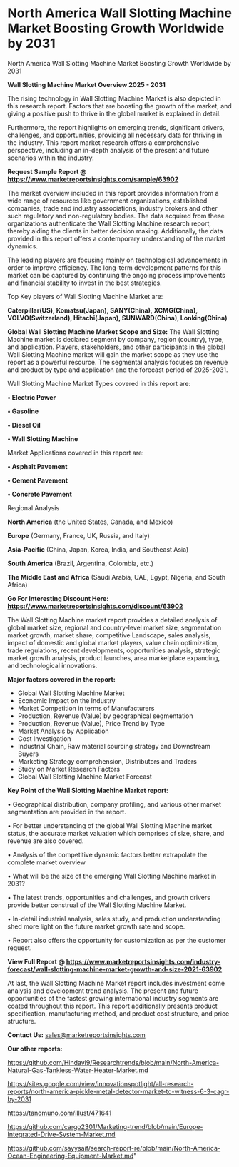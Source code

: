 # North America Wall Slotting Machine Market Boosting Growth Worldwide by 2031
North America Wall Slotting Machine Market Boosting Growth Worldwide by 2031

<Strong> Wall Slotting Machine Market Overview 2025 - 2031</strong>

The rising technology in Wall Slotting Machine Market is also depicted in this research report. Factors that are boosting the growth of the market, and giving a positive push to thrive in the global market is explained in detail.

Furthermore, the report highlights on emerging trends, significant drivers, challenges, and opportunities, providing all necessary data for thriving in the industry. This report market research offers a comprehensive perspective, including an in-depth analysis of the present and future scenarios within the industry.

<strong>Request Sample Report @ <a href=https://www.marketreportsinsights.com/sample/63902>https://www.marketreportsinsights.com/sample/63902</a></strong>

The market overview included in this report provides information from a wide range of resources like government organizations, established companies, trade and industry associations, industry brokers and other such regulatory and non-regulatory bodies. The data acquired from these organizations authenticate the Wall Slotting Machine research report, thereby aiding the clients in better decision making. Additionally, the data provided in this report offers a contemporary understanding of the market dynamics.

The leading players are focusing mainly on technological advancements in order to improve efficiency. The long-term development patterns for this market can be captured by continuing the ongoing process improvements and financial stability to invest in the best strategies.

Top Key players of Wall Slotting Machine Market are:

<strong>Caterpillar(US), Komatsu(Japan), SANY(China), XCMG(China), VOLVO(Switzerland), Hitachi(Japan), SUNWARD(China), Lonking(China)</strong>

<strong><b>Global Wall Slotting Machine Market Scope and Size:</b></strong>
The Wall Slotting Machine market is declared segment by company, region (country), type, and application. Players, stakeholders, and other participants in the global Wall Slotting Machine market will gain the market scope as they use the report as a powerful resource. The segmental analysis focuses on revenue and product by type and application and the forecast period of 2025-2031.

Wall Slotting Machine Market Types covered in this report are:

<strong>• Electric Power

• Gasoline

• Diesel Oil

• Wall Slotting Machine</strong>

Market Applications covered in this report are:

<strong>• Asphalt Pavement

• Cement Pavement

• Concrete Pavement</strong> 

Regional Analysis

<strong>North America</strong> (the United States, Canada, and Mexico)

<strong>Europe</strong> (Germany, France, UK, Russia, and Italy)

<strong>Asia-Pacific</strong> (China, Japan, Korea, India, and Southeast Asia)

<strong>South America</strong> (Brazil, Argentina, Colombia, etc.)

<strong>The Middle East and Africa</strong> (Saudi Arabia, UAE, Egypt, Nigeria, and South Africa)

<strong>Go For Interesting Discount Here: <a href=https://www.marketreportsinsights.com/discount/63902>https://www.marketreportsinsights.com/discount/63902</a></strong>

The Wall Slotting Machine market report provides a detailed analysis of global market size, regional and country-level market size, segmentation market growth, market share, competitive Landscape, sales analysis, impact of domestic and global market players, value chain optimization, trade regulations, recent developments, opportunities analysis, strategic market growth analysis, product launches, area marketplace expanding, and technological innovations.

<strong><b>Major factors covered in the report:</b></strong>
<ul>
  <li>Global Wall Slotting Machine Market </li>
  <li>Economic Impact on the Industry</li>
  <li>Market Competition in terms of Manufacturers</li>
  <li>Production, Revenue (Value) by geographical segmentation</li>
  <li>Production, Revenue (Value), Price Trend by Type</li>
  <li>Market Analysis by Application</li>
  <li>Cost Investigation</li>
  <li>Industrial Chain, Raw material sourcing strategy and Downstream Buyers</li>
  <li>Marketing Strategy comprehension, Distributors and Traders</li>
  <li>Study on Market Research Factors</li>
  <li>Global Wall Slotting Machine Market Forecast</li>
</ul>

<strong><b>Key Point of the Wall Slotting Machine Market report:</b></strong>

• Geographical distribution, company profiling, and various other market segmentation are provided in the report.

• For better understanding of the global Wall Slotting Machine market status, the accurate market valuation which comprises of size, share, and revenue are also covered.

• Analysis of the competitive dynamic factors better extrapolate the complete market overview

• What will be the size of the emerging Wall Slotting Machine market in 2031?

• The latest trends, opportunities and challenges, and growth drivers provide better construal of the Wall Slotting Machine Market.

• In-detail industrial analysis, sales study, and production understanding shed more light on the future market growth rate and scope.

• Report also offers the opportunity for customization as per the customer request.

<strong><b>View Full Report @ <a href=https://www.marketreportsinsights.com/industry-forecast/wall-slotting-machine-market-growth-and-size-2021-63902>https://www.marketreportsinsights.com/industry-forecast/wall-slotting-machine-market-growth-and-size-2021-63902</a></b></strong>


At last, the Wall Slotting Machine Market report includes investment come analysis and development trend analysis. The present and future opportunities of the fastest growing international industry segments are coated throughout this report. This report additionally presents product specification, manufacturing method, and product cost structure, and price structure.

<strong>Contact Us:</strong>
sales@marketreportsinsights.com

<strong>Our other reports:</strong>

<a href=https://github.com/Hindavi9/Researchtrends/blob/main/North-America-Natural-Gas-Tankless-Water-Heater-Market.md>https://github.com/Hindavi9/Researchtrends/blob/main/North-America-Natural-Gas-Tankless-Water-Heater-Market.md</a>

<a href=https://sites.google.com/view/innovationspotlight/all-research-reports/north-america-pickle-metal-detector-market-to-witness-6-3-cagr-by-2031>https://sites.google.com/view/innovationspotlight/all-research-reports/north-america-pickle-metal-detector-market-to-witness-6-3-cagr-by-2031</a>

<a href=https://tanomuno.com/illust/471641>https://tanomuno.com/illust/471641</a>

<a href=https://github.com/cargo2301/Marketing-trend/blob/main/Europe-Integrated-Drive-System-Market.md>https://github.com/cargo2301/Marketing-trend/blob/main/Europe-Integrated-Drive-System-Market.md</a>

<a href=https://github.com/sayysaif/search-report-re/blob/main/North-America-Ocean-Engineering-Equipment-Market.md>https://github.com/sayysaif/search-report-re/blob/main/North-America-Ocean-Engineering-Equipment-Market.md</a>"
